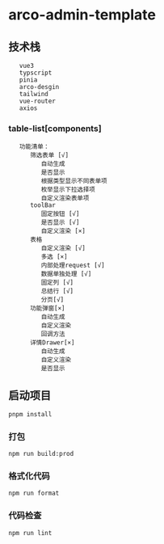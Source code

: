 # arco-admin-template

## 技术栈
```
   vue3
   typscript
   pinia
   arco-desgin
   tailwind
   vue-router
   axios
```
### table-list[components]
```
   功能清单：
      筛选表单 [√]
         自动生成
         是否显示
         根据类型显示不同表单项
         枚举显示下拉选择项
         自定义渲染表单项
      toolBar
         固定按钮 [√]
         是否显示 [√]
         自定义渲染 [×]
      表格
         自定义渲染 [√]
         多选 [×]
         内部处理request [√]
         数据单独处理 [√]
         固定列 [√]
         总结行 [√]
         分页[√]
      功能弹窗[×]
         自动生成
         自定义渲染
         回调方法
      详情Drawer[×]     
         自动生成
         自定义渲染
         是否显示
```
## 启动项目
```sh
pnpm install
```

### 打包

```sh
npm run build:prod
```

### 格式化代码

```sh
npm run format
```

### 代码检查

```sh
npm run lint
```
